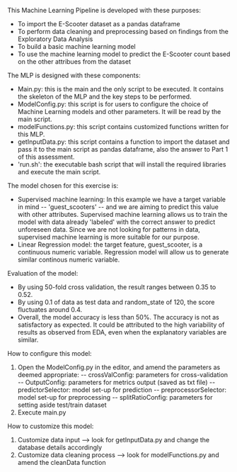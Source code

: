 This Machine Learning Pipeline is developed with these purposes:
- To import the E-Scooter dataset as a pandas dataframe
- To perform data cleaning and preprocessing based on findings from the Exploratory Data Analysis
- To build a basic machine learning model
- To use the machine learning model to predict the E-Scooter count based on the other attribues from the dataset

The MLP is designed with these components:
- Main.py: this is the main and the only script to be executed. It contains the skeleton of the MLP and the key steps to be performed.
- ModelConfig.py: this script is for users to configure the choice of Machine Learning models and other parameters. It will be read by the main script.
- modelFunctions.py: this script contains customized functions written for this MLP.
- getInputData.py: this script contains a function to import the dataset and pass it to the main script as pandas dataframe, also the answer to Part 1 of this assessment.
- 'run.sh': the executable bash script that will install the required libraries and execute the main script.

The model chosen for this exercise is:
- Supervised machine learning: In this example we have a target variable in mind -- 'guest_scooters' -- and we are aiming to predict this value with other attributes. Supervised machine learning allows us to train the model with data already 'labeled' with the correct answer to predict unforeseen data. Since we are not looking for patterns in data, supervised machine learning is more suitable for our purpose.
- Linear Regression model: the target feature, guest_scooter, is a continuous numeric variable. Regression model will allow us to generate similar continous numeric variable.


Evaluation of the model:
- By using 50-fold cross validation, the result ranges between 0.35 to 0.52.
- By using 0.1 of data as test data and random_state of 120, the score fluctuates around 0.4.
- Overall, the model accuracy is less than 50%. The accuracy is not as satisfactory as expected. It could be attributed to the high variability of results as observed from EDA, even when the explanatory variables are similar. 

How to configure this model:
1. Open the ModelConfig.py in the editor, and amend the parameters as deemed appropriate:
-- crossValConfig: parameters for cross-validation
-- OutputConfig: parameters for metrics output (saved as txt file)
-- predictorSelector: model set-up for prediction
-- preprocessorSelector: model set-up for preprocessing
-- splitRatioConfig: parameters for setting aside test/train dataset
2. Execute main.py

How to customize this model:
1. Customize data input --> look for getInputData.py and change the database details accordingly
2. Customize data cleaning process --> look for modelFunctions.py and amend the cleanData function